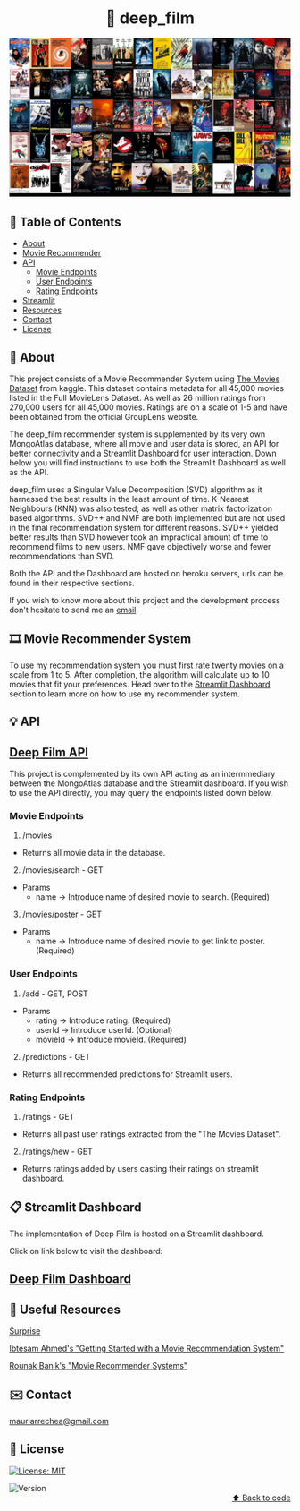 # <div align="center"> :movie_camera: deep_film </div>


![Alt](docs/images/movies_collage.jpg "Movies")



## :scroll: Table of Contents

* [About](#newspaper-about)
* [Movie Recommender](#film_strip-movie-recommender)
* [API](#bulb-api)
    * [Movie Endpoints](#movie-endpoints)
    * [User Endpoints](#user-endpoints)
    * [Rating Endpoints](#rating-endpoints)
* [Streamlit](#clipboard-streamlit-dashboard)
* [Resources](#notebook_with_decorative_cover-useful-resources)
* [Contact](#envelope-contact)
* [License](#key-license)

## :newspaper: About

This project consists of a Movie Recommender System using [The Movies Dataset](https://www.kaggle.com/rounakbanik/the-movies-dataset) from kaggle. This dataset contains metadata for all 45,000 movies listed in the Full MovieLens Dataset. As well as 26 million ratings from 270,000 users for all 45,000 movies. Ratings are on a scale of 1-5 and have been obtained from the official GroupLens website.

The deep_film recommender system is supplemented by its very own MongoAtlas database, where all movie and user data is stored, an API for better connectivity and a Streamlit Dashboard for user interaction. Down below you will find instructions to use both the Streamlit Dashboard as well as the API.

deep_film uses a Singular Value Decomposition (SVD) algorithm as it harnessed the best results in the least amount of time. K-Nearest Neighbours (KNN) was also tested, as well as other matrix factorization based algorithms. SVD++ and NMF are both implemented but are not used in the final recommendation system for different reasons. SVD++ yielded better results than SVD however took an impractical amount of time to recommend films to new users. NMF gave objectively worse and fewer recommendations than SVD. 

Both the API and the Dashboard are hosted on heroku servers, urls can be found in their respective sections.

If you wish to know more about this project and the development process don't hesitate to send me an [email](#envelope-contact).

## :film_strip: Movie Recommender System


To use my recommendation system you must first rate twenty movies on a scale from 1 to 5. After completion, the algorithm will calculate up to 10 movies that fit your preferences. Head over to the [Streamlit Dashboard](#streamlit-dashboard) section to learn more on how to use my recommender system.

## :bulb: API 

## [Deep Film API](https://deep-film-api.herokuapp.com)


This project is complemented by its own API acting as an intermmediary between the MongoAtlas database and the Streamlit dashboard. If you wish to use the API directly, you may query the endpoints listed down below.

### Movie Endpoints
1. /movies
- Returns all movie data in the database.
2. /movies/search - GET
- Params
    - name -> Introduce name of desired movie to search. (Required)
3. /movies/poster - GET
- Params
    - name -> Introduce name of desired movie to get link to poster. (Required)

### User Endpoints
1. /add - GET, POST
- Params
    - rating -> Introduce rating. (Required)
    - userId -> Introduce userId. (Optional)
    - movieId -> Introduce movieId. (Required)

2. /predictions - GET
- Returns all recommended predictions for Streamlit users.


### Rating Endpoints
1. /ratings - GET
- Returns all past user ratings extracted from the "The Movies Dataset".

2. /ratings/new - GET
- Returns ratings added by users casting their ratings on streamlit dashboard.


## :clipboard: Streamlit Dashboard

The implementation of Deep Film is hosted on a Streamlit dashboard.

Click on link below to visit the dashboard:

## [Deep Film Dashboard](https://deep-film-dashboard.herokuapp.com/)

## :notebook_with_decorative_cover: Useful Resources

[Surprise](https://surprise.readthedocs.io/en/stable/)

[Ibtesam Ahmed's "Getting Started with a Movie Recommendation System"](https://www.kaggle.com/ibtesama/getting-started-with-a-movie-recommendation-system)  

[Rounak Banik's "Movie Recommender Systems"](https://www.kaggle.com/rounakbanik/movie-recommender-systems)
## :envelope: Contact

mauriarrechea@gmail.com
## :key: License
[![License: MIT](https://img.shields.io/badge/License-MIT-yellow.svg)](LICENSE)


<img alt="Version" src="https://img.shields.io/badge/version-1.0.0-blue.svg?cacheSeconds=2592000" />


<div align="right"><a href="#top">&#11014; Back to code</a></div>